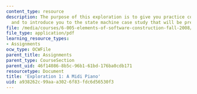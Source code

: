 ```yaml
---
content_type: resource
description: The purpose of this exploration is to give you practice coding in Java,
  and to introduce you to the state machine case study that will be presented in lecture.
file: /media/courses/6-005-elements-of-software-construction-fall-2008/a938262c99aaa3026f83fdc6d56530f3_MIT6_005f08_explore01.pdf
file_type: application/pdf
learning_resource_types:
- Assignments
ocw_type: OCWFile
parent_title: Assignments
parent_type: CourseSection
parent_uid: 46f14086-8b5c-96b1-61bd-176ba0cdb171
resourcetype: Document
title: 'Exploration 1: A Midi Piano'
uid: a938262c-99aa-a302-6f83-fdc6d56530f3
---
```

